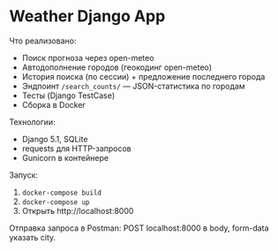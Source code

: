 # Weather Django App

Что реализовано:
- Поиск прогноза через open-meteo
- Автодополнение городов (геокодинг open-meteo)
- История поиска (по сессии) + предложение последнего города
- Эндпоинт `/search_counts/` — JSON-статистика по городам
- Тесты (Django TestCase)
- Сборка в Docker

Технологии:
- Django 5.1, SQLite
- requests для HTTP-запросов
- Gunicorn в контейнере

Запуск:
1. `docker-compose build`
2. `docker-compose up`
3. Открыть http://localhost:8000

Отправка запроса в Postman:
POST localhost:8000 
в body, form-data указать city. 
